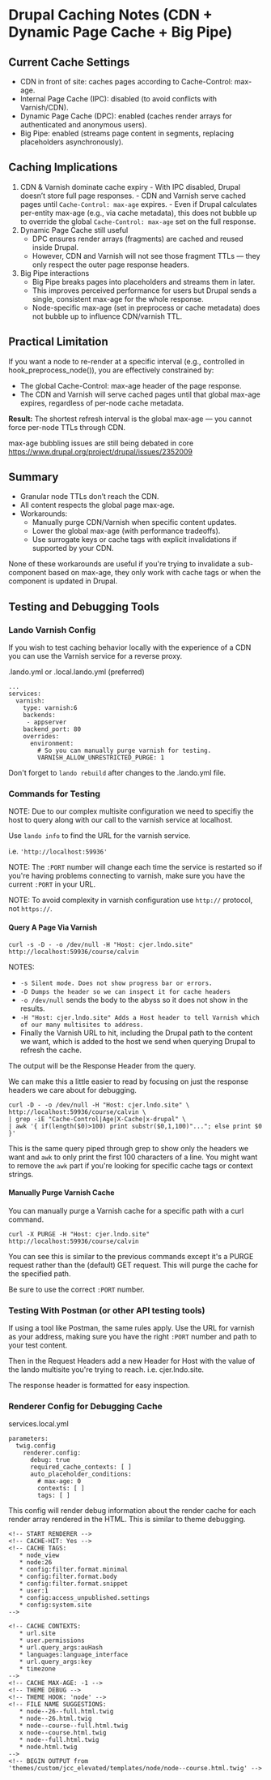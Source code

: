 # Drupal Caching Notes (CDN + Dynamic Page Cache + Big Pipe)

## Current Cache Settings
 - CDN in front of site: caches pages according to Cache-Control: max-age.
 - Internal Page Cache (IPC): disabled (to avoid conflicts with Varnish/CDN).
 - Dynamic Page Cache (DPC): enabled (caches render arrays for authenticated and anonymous users).
 - Big Pipe: enabled (streams page content in segments, replacing placeholders asynchronously).

## Caching Implications

  1. CDN & Varnish dominate cache expiry
    - With IPC disabled, Drupal doesn’t store full page responses.
    - CDN and Varnish serve cached pages until `Cache-Control: max-age` expires.
    - Even if Drupal calculates per-entity max-age (e.g., via cache metadata), this does not bubble up to override the global `Cache-Control: max-age` set on the full response.
  2. Dynamic Page Cache still useful
     - DPC ensures render arrays (fragments) are cached and reused inside Drupal.
     - However, CDN and Varnish will not see those fragment TTLs — they only respect the outer page response headers.
  3. Big Pipe interactions
     - Big Pipe breaks pages into placeholders and streams them in later.
     - This improves perceived performance for users but Drupal sends a single, consistent max-age for the whole response.
     - Node-specific max-age (set in preprocess or cache metadata) does not bubble up to influence CDN/varnish TTL.

## Practical Limitation

If you want a node to re-render at a specific interval (e.g., controlled in hook_preprocess_node()), you are effectively constrained by:
 - The global Cache-Control: max-age header of the page response.
 - The CDN and Varnish will serve cached pages until that global max-age expires, regardless of per-node cache metadata.

**Result:** The shortest refresh interval is the global max-age — you cannot force per-node TTLs through CDN.

max-age bubbling issues are still being debated in core https://www.drupal.org/project/drupal/issues/2352009

## Summary

 - Granular node TTLs don’t reach the CDN.
 - All content respects the global page max-age.
 - Workarounds:
   - Manually purge CDN/Varnish when specific content updates.
   - Lower the global max-age (with performance tradeoffs).
   - Use surrogate keys or cache tags with explicit invalidations if supported by your CDN.

None of these workarounds are useful if you're trying to invalidate a sub-component based on max-age, they only work with cache tags or when the component is updated in Drupal.

## Testing and Debugging Tools

### Lando Varnish Config

If you wish to test caching behavior locally with the experience of a CDN you can use the Varnish service for a reverse proxy.

.lando.yml or .local.lando.yml (preferred)
```
...
services:
  varnish:
    type: varnish:6
    backends:
     - appserver
    backend_port: 80
    overrides:
      environment:
        # So you can manually purge varnish for testing.
        VARNISH_ALLOW_UNRESTRICTED_PURGE: 1
```

Don't forget to `lando rebuild` after changes to the .lando.yml file.

### Commands for Testing

NOTE: Due to our complex multisite configuration we need to specifiy the host to query along with our call to the varnish service at localhost.

Use `lando info` to find the URL for the varnish service.

i.e. `'http://localhost:59936'`

NOTE: The `:PORT` number will change each time the service is restarted so if you're having problems connecting to varnish, make sure you have the current `:PORT` in your URL.

NOTE: To avoid complexity in varnish configuration use `http://` protocol, not `https://`.

#### Query A Page Via Varnish

`curl -s -D - -o /dev/null -H "Host: cjer.lndo.site" http://localhost:59936/course/calvin`

NOTES:
 - `-s Silent mode. Does not show progress bar or errors.`
 - `-D Dumps the header so we can inspect it for cache headers`
 - `-o /dev/null` sends the body to the abyss so it does not show in the results.
 - `-H "Host: cjer.lndo.site" Adds a Host header to tell Varnish which of our many multisites to address.`
 - Finally the Varnish URL to hit, including the Drupal path to the content we want, which is added to the host we send when querying Drupal to refresh the cache.

The output will be the Response Header from the query.

We can make this a little easier to read by focusing on just the response headers we care about for debugging.

```
curl -D - -o /dev/null -H "Host: cjer.lndo.site" \
http://localhost:59936/course/calvin \
| grep -iE "Cache-Control|Age|X-Cache|x-drupal" \
| awk '{ if(length($0)>100) print substr($0,1,100)"..."; else print $0 }'
```

This is the same query piped through grep to show only the headers we want and `awk` to only print the first 100 characters of a line. You might want to remove the `awk` part if you're looking for specific cache tags or context strings.

#### Manually Purge Varnish Cache

You can manually purge a Varnish cache for a specific path with a curl command.

`curl -X PURGE -H "Host: cjer.lndo.site" http://localhost:59936/course/calvin`

You can see this is similar to the previous commands except it's a PURGE request rather than the (default) GET request. This will purge the cache for the specified path.

Be sure to use the correct `:PORT` number.

### Testing With Postman (or other API testing tools)

If using a tool like Postman, the same rules apply. Use the URL for varnish as your address, making sure you have the right `:PORT` number and path to your test content.

Then in the Request Headers add a new Header for Host with the value of the lando multisite you're trying to reach.  i.e. cjer.lndo.site.

The response header is formatted for easy inspection.

### Renderer Config for Debugging Cache

services.local.yml
```
parameters:
  twig.config
    renderer.config:
      debug: true
      required_cache_contexts: [ ]
      auto_placeholder_conditions:
        # max-age: 0
        contexts: [ ]
        tags: [ ]
```
This config will render debug information about the render cache for each render array rendered in the HTML.  This is similar to theme debugging.
```
<!-- START RENDERER -->
<!-- CACHE-HIT: Yes -->
<!-- CACHE TAGS:
   * node_view
   * node:26
   * config:filter.format.minimal
   * config:filter.format.body
   * config:filter.format.snippet
   * user:1
   * config:access_unpublished.settings
   * config:system.site
-->

<!-- CACHE CONTEXTS:
   * url.site
   * user.permissions
   * url.query_args:auHash
   * languages:language_interface
   * url.query_args:key
   * timezone
-->
<!-- CACHE MAX-AGE: -1 -->
<!-- THEME DEBUG -->
<!-- THEME HOOK: 'node' -->
<!-- FILE NAME SUGGESTIONS:
   * node--26--full.html.twig
   * node--26.html.twig
   * node--course--full.html.twig
   x node--course.html.twig
   * node--full.html.twig
   * node.html.twig
-->
<!-- BEGIN OUTPUT from 'themes/custom/jcc_elevated/templates/node/node--course.html.twig' -->
```

